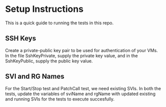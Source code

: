 # Setup Instructions

This is a quick guide to running the tests in this repo. 

## SSH Keys

Create a private-public key pair to be used for authentication of your VMs.
In the file SshKeyPrivate, supply the private key value, and in the SshKeyPublic, supply the public key value.

## SVI and RG Names

For the  Start/Stop test and PatchCall test, we need existing SVIs. In both the tests,
update the variables of sviName and rgName with updated existing and running SVIs for the tests to execute succesfully.